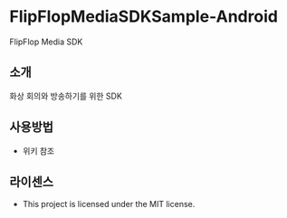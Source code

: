 # FlipFlopMediaSDKSample-Android

FlipFlop Media SDK

## 소개

화상 회의와 방송하기를 위한 SDK

## 사용방법

 - 위키 참조

## 라이센스

 - This project is licensed under the MIT license.
